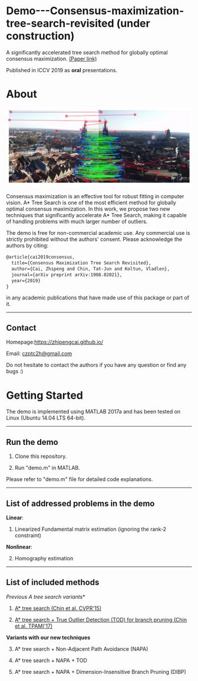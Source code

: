 # Demo---Consensus-maximization-tree-search-revisited (under construction)

A significantly accelerated tree search method for globally optimal consensus maximization. [(Paper link)](https://arxiv.org/abs/1908.02021)

Published in ICCV 2019 as **oral** presentations.

About
=====

![alt text](https://github.com/ZhipengCai/ZhipengCai.github.io/blob/master/papers/ICCV19.png " ")

Consensus maximization is an effective tool for robust fitting in computer vision. A* Tree Search is one of the most efficient method for globally optimal consensus maximization. In this work, we propose two new techniques that significantly accelerate A* Tree Search, making it capable of handling problems with much larger number of outliers.

The demo is free for non-commercial academic use. Any commercial use is strictly 
prohibited without the authors' consent. Please acknowledge the authors by citing:

```
@article{cai2019consensus,
  title={Consensus Maximization Tree Search Revisited},
  author={Cai, Zhipeng and Chin, Tat-Jun and Koltun, Vladlen},
  journal={arXiv preprint arXiv:1908.02021},
  year={2019}
}
```
in any academic publications that have made use of this package or part of it.

------------------------
Contact
------------------------

Homepage:https://zhipengcai.github.io/

Email: czptc2h@gmail.com

Do not hesitate to contact the authors if you have any question or find any bugs :)


Getting Started
===============

The demo is implemented using MATLAB 2017a and has been tested on Linux (Ubuntu 14.04 LTS 64-bit). 

-------------
Run the demo
-------------

1. Clone this repository. 

2. Run "demo.m" in MATLAB.

Please refer to "demo.m" file for detailed code explanations.

-----------------------------------------
List of addressed problems in the demo
-----------------------------------------

**Linear**:

1. Linearized Fundamental matrix estimation (ignoring the rank-2 constraint)

**Nonlinear**:

2. Homography estimation

------------------------
List of included methods
------------------------

**Previous A* tree search variants**

1. [A* tree search (Chin et al. CVPR'15)](https://www.cv-foundation.org/openaccess/content_cvpr_2015/papers/Chin_Efficient_Globally_Optimal_2015_CVPR_paper.pdf)

2. [A* tree search + True Outlier Detection (TOD) for branch pruning (Chin et al. TPAMI'17)](https://ieeexplore.ieee.org/document/7755788)

**Variants with our new techniques**

3. A* tree search + Non-Adjacent Path Avoidance (NAPA)

4. A* tree search + NAPA + TOD

5. A* tree search + NAPA + Dimension-Insensitive Branch Pruning (DIBP)

